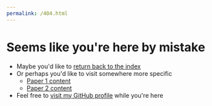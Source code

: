 ```yaml
---
permalink: /404.html
---
```

# Seems like you're here by mistake

- Maybe you'd like to [return back to the index](./index.html)
- Or perhaps you'd like to visit somewhere more specific
    - [Paper 1 content](./Paper_1/)
    - [Paper 2 content](./Paper_2/)
- Feel free to [visit my GitHub profile](https://github.com/Starwort) while you're here
